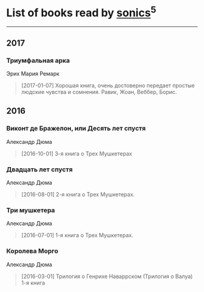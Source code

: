 # List of books read by [sonics](http://vk.com/id5880221)<sup>5</sup>
---

## 2017

### Триумфальная арка
Эрих Мария Ремарк
> [2017-01-07] Хорошая книга, очень достоверно передает простые людские чувства и сомнения.
> Равик, Жоан, Веббер, Борис.



## 2016

### Виконт де Бражелон, или Десять лет спустя
Александр Дюма
> [2016-10-01] 3-я книга о Трех Мушкетерах


### Двадцать лет спустя
Александр Дюма
> [2016-08-01] 2-я книга о Трех Мушкетерах.


### Три мушкетера
Александр Дюма
> [2016-07-01] 1-я книга о Трех Мушкетерах.


### Королева Морго
Александр Дюма
> [2016-03-01] Трилогия о Генрихе Наваррском (Трилогия о Валуа)
> 1-я книга



